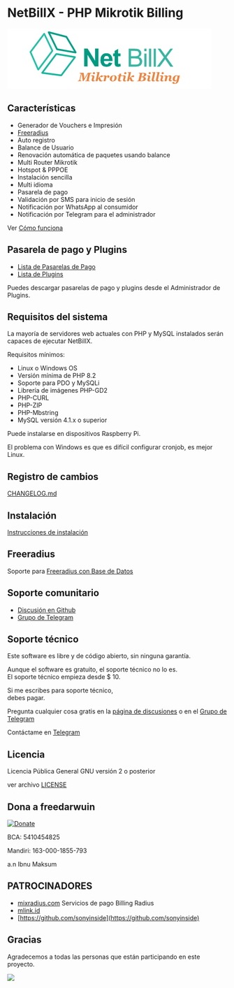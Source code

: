 # NetBillX - PHP Mikrotik Billing

![NetBillX](install/img/logo.png)

## Características

- Generador de Vouchers e Impresión
- [Freeradius](https://github.com/freedarwuin/NetBillX/wiki/FreeRadius)
- Auto registro
- Balance de Usuario
- Renovación automática de paquetes usando balance
- Multi Router Mikrotik
- Hotspot & PPPOE
- Instalación sencilla
- Multi idioma
- Pasarela de pago
- Validación por SMS para inicio de sesión
- Notificación por WhatsApp al consumidor
- Notificación por Telegram para el administrador

Ver [Cómo funciona](https://github.com/freedarwuin/NetBillX/wiki/How-It-Works---Cara-kerja)

## Pasarela de pago y Plugins

- [Lista de Pasarelas de Pago](https://github.com/orgs/freedarwuin/repositories?q=payment+gateway)
- [Lista de Plugins](https://github.com/orgs/freedarwuin/repositories?q=plugin)

Puedes descargar pasarelas de pago y plugins desde el Administrador de Plugins.

## Requisitos del sistema

La mayoría de servidores web actuales con PHP y MySQL instalados serán capaces de ejecutar NetBillX.

Requisitos mínimos:

- Linux o Windows OS
- Versión mínima de PHP 8.2
- Soporte para PDO y MySQLi
- Librería de imágenes PHP-GD2
- PHP-CURL
- PHP-ZIP
- PHP-Mbstring
- MySQL versión 4.1.x o superior

Puede instalarse en dispositivos Raspberry Pi.

El problema con Windows es que es difícil configurar cronjob, es mejor Linux.

## Registro de cambios

[CHANGELOG.md](CHANGELOG.md)

## Instalación

[Instrucciones de instalación](https://github.com/freedarwuin/NetBillX/wiki)

## Freeradius

Soporte para [Freeradius con Base de Datos](https://github.com/freedarwuin/NetBillX/wiki/FreeRadius)

## Soporte comunitario

- [Discusión en Github](https://github.com/freedarwuin/NetBillX/discussions)
- [Grupo de Telegram](https://t.me/phpmixbill)

## Soporte técnico

Este software es libre y de código abierto, sin ninguna garantía.

Aunque el software es gratuito, el soporte técnico no lo es.  
El soporte técnico empieza desde $ 10.

Si me escribes para soporte técnico,  
debes pagar.

Pregunta cualquier cosa gratis en la [página de discusiones](/freedarwuin/NetBillX/discussions) o en el [Grupo de Telegram](https://t.me/freedarwuin)

Contáctame en [Telegram](https://t.me/freedarwuin)

## Licencia

Licencia Pública General GNU versión 2 o posterior

ver archivo [LICENSE](LICENSE)

## Dona a freedarwuin

[![Donate](https://img.shields.io/badge/Donate-PayPal-green.svg)](https://paypal.me/DPedroa)

BCA: 5410454825

Mandiri: 163-000-1855-793

a.n Ibnu Maksum

## PATROCINADORES

- [mixradius.com](https://mixradius.com/) Servicios de pago Billing Radius
- [mlink.id](https://mlink.id)
- [https://github.com/sonyinside](https://github.com/sonyinside)

## Gracias
Agradecemos a todas las personas que están participando en este proyecto.

<a href="https://github.com/freedarwuin/NetBillX/graphs/contributors">
  <img src="https://contrib.rocks/image?repo=freedarwuin/NetBillX" />
</a>